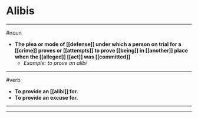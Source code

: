 # Alibis
---
#noun
- **The plea or mode of [[defense]] under which a person on trial for a [[crime]] proves or [[attempts]] to prove [[being]] in [[another]] place when the [[alleged]] [[act]] was [[committed]]**
	- _Example: to prove an alibi_
---
#verb
- **To provide an [[alibi]] for.**
- **To provide an excuse for.**
---
---
